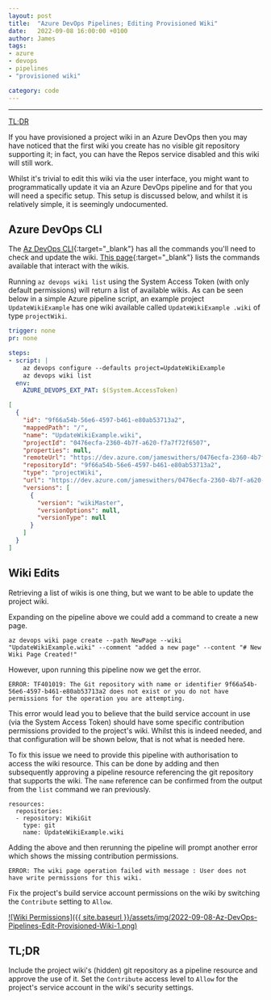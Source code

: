 ```yaml
---
layout: post
title:  "Azure DevOps Pipelines; Editing Provisioned Wiki"
date:   2022-09-08 16:00:00 +0100
author: James
tags:
- azure
- devops
- pipelines
- "provisioned wiki"

category: code
---
```


<hr />

[TL;DR](#tldr)

If you have provisioned a project wiki in an Azure DevOps then you may have noticed that the first wiki you create has no visible git repository supporting it; in fact, you can have the Repos service disabled and this wiki will still work.

Whilst it's trivial to edit this wiki via the user interface, you might want to programmatically update it via an Azure DevOps pipeline and for that you will need a specific setup. This setup is discussed below, and whilst it is relatively simple, it is seemingly undocumented.

## Azure DevOps CLI

The [Az DevOps CLI](https://docs.microsoft.com/en-us/cli/azure/devops?view=azure-cli-latest){:target="_blank"} has all the commands you'll need to check and update the wiki. [This page](https://docs.microsoft.com/en-us/cli/azure/devops/wiki?view=azure-cli-latest){:target="_blank"} lists the commands available that interact with the wikis.

Running `az devops wiki list` using the System Access Token (with only default permissions) will return a list of available wikis. As can be seen below in a simple Azure pipeline script, an example project `UpdateWikiExample` has one wiki available called `UpdateWikiExample .wiki` of type `projectWiki`.

~~~ yaml
trigger: none
pr: none

steps:
- script: |
    az devops configure --defaults project=UpdateWikiExample
    az devops wiki list
  env:
    AZURE_DEVOPS_EXT_PAT: $(System.AccessToken)
~~~

~~~ json
[
  {
    "id": "9f66a54b-56e6-4597-b461-e80ab53713a2",
    "mappedPath": "/",
    "name": "UpdateWikiExample.wiki",
    "projectId": "0476ecfa-2360-4b7f-a620-f7a7f72f6507",
    "properties": null,
    "remoteUrl": "https://dev.azure.com/jameswithers/0476ecfa-2360-4b7f-a620-f7a7f72f6507/_wiki/wikis/9f66a54b-56e6-4597-b461-e80ab53713a2",
    "repositoryId": "9f66a54b-56e6-4597-b461-e80ab53713a2",
    "type": "projectWiki",
    "url": "https://dev.azure.com/jameswithers/0476ecfa-2360-4b7f-a620-f7a7f72f6507/_apis/wiki/wikis/9f66a54b-56e6-4597-b461-e80ab53713a2",
    "versions": [
      {
        "version": "wikiMaster",
        "versionOptions": null,
        "versionType": null
      }
    ]
  }
]
~~~

## Wiki Edits

Retrieving a list of wikis is one thing, but we want to be able to update the project wiki.

Expanding on the pipeline above we could add a command to create a new page.
~~~
az devops wiki page create --path NewPage --wiki "UpdateWikiExample.wiki" --comment "added a new page" --content "# New Wiki Page Created!"
~~~

However, upon running this pipeline now we get the error.
~~~
ERROR: TF401019: The Git repository with name or identifier 9f66a54b-56e6-4597-b461-e80ab53713a2 does not exist or you do not have permissions for the operation you are attempting.
~~~

This error would lead you to believe that the build service account in use (via the System Access Token) should have some specific contribution permissions provided to the project's wiki. Whilst this is indeed needed, and that configuration will be shown below, that is not what is needed here.

To fix this issue we need to provide this pipeline with authorisation to access the wiki resource. This can be done by adding and then subsequently approving a pipeline resource referencing the git repository that supports the wiki. The `name` reference can be confirmed from the output from the `list` command we ran previously.

~~~
resources:
  repositories:
  - repository: WikiGit
    type: git
    name: UpdateWikiExample.wiki
~~~

Adding the above and then rerunning the pipeline will prompt another error which shows the missing contribution permissions.

~~~
ERROR: The wiki page operation failed with message : User does not have write permissions for this wiki.
~~~

Fix the project's build service account permissions on the wiki by switching the `Contribute` setting to `Allow`.

<a alt="Wiki Permissions" data-lightbox="image-1" href="{{ site.baseurl }}/assets/img/2022-09-08-Az-DevOps-Pipelines-Edit-Provisioned-Wiki-1.png">
    ![Wiki Permissions]({{ site.baseurl }}/assets/img/2022-09-08-Az-DevOps-Pipelines-Edit-Provisioned-Wiki-1.png)
</a>

## TL;DR

Include the project wiki's (hidden) git repository as a pipeline resource and approve the use of it. Set the `Contribute` access level to `Allow` for the project's service account in the wiki's security settings.
